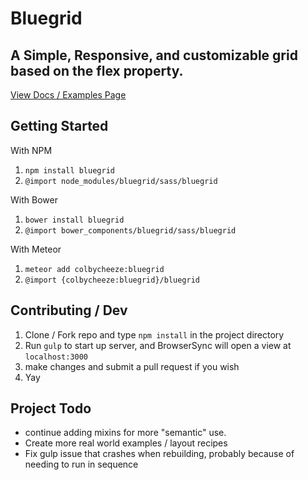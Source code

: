 # Bluegrid
## A Simple, Responsive, and customizable grid based on the flex property.

[View Docs / Examples Page](http://colbycheeze.github.io/bluegrid/)

## Getting Started
With NPM
1. `npm install bluegrid`
2. `@import node_modules/bluegrid/sass/bluegrid`

With Bower
1. `bower install bluegrid`
2. `@import bower_components/bluegrid/sass/bluegrid`

With Meteor
1. `meteor add colbycheeze:bluegrid`
2. `@import {colbycheeze:bluegrid}/bluegrid`

## Contributing / Dev
1. Clone / Fork repo and type `npm install` in the project directory
2. Run `gulp` to start up server, and BrowserSync will open a view at `localhost:3000`
3. make changes and submit a pull request if you wish
4. Yay

## Project Todo
 - continue adding mixins for more "semantic" use.
 - Create more real world examples / layout recipes
 - Fix gulp issue that crashes when rebuilding, probably because of needing to run in sequence

